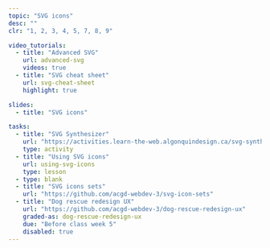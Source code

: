 ```yaml
---
topic: "SVG icons"
desc: ""
clr: "1, 2, 3, 4, 5, 7, 8, 9"

video_tutorials:
  - title: "Advanced SVG"
    url: advanced-svg
    videos: true
  - title: "SVG cheat sheet"
    url: svg-cheat-sheet
    highlight: true

slides:
  - title: "SVG icons"

tasks:
  - title: "SVG Synthesizer"
    url: "https://activities.learn-the-web.algonquindesign.ca/svg-synthesizer/"
    type: activity
  - title: "Using SVG icons"
    url: using-svg-icons
    type: lesson
  - type: blank
  - title: "SVG icons sets"
    url: "https://github.com/acgd-webdev-3/svg-icon-sets"
  - title: "Dog rescue redesign UX"
    url: "https://github.com/acgd-webdev-3/dog-rescue-redesign-ux"
    graded-as: dog-rescue-redesign-ux
    due: "Before class week 5"
    disabled: true
---
```

